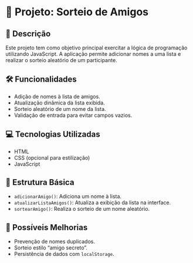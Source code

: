 # 🎯 Projeto: Sorteio de Amigos

## 📌 Descrição
Este projeto tem como objetivo principal exercitar a lógica de programação utilizando JavaScript. A aplicação permite adicionar nomes a uma lista e realizar o sorteio aleatório de um participante.

## 🛠️ Funcionalidades
- Adição de nomes à lista de amigos.
- Atualização dinâmica da lista exibida.
- Sorteio aleatório de um nome da lista.
- Validação de entrada para evitar campos vazios.

## 💻 Tecnologias Utilizadas
- HTML
- CSS (opcional para estilização)
- JavaScript

## 📂 Estrutura Básica
- `adicionarAmigo()`: Adiciona um nome à lista.
- `atualizarListaAmigos()`: Atualiza a exibição da lista na interface.
- `sortearAmigo()`: Realiza o sorteio de um nome aleatório.

## 🚀 Possíveis Melhorias
- Prevenção de nomes duplicados.
- Sorteio estilo “amigo secreto”.
- Persistência de dados com `localStorage`.
